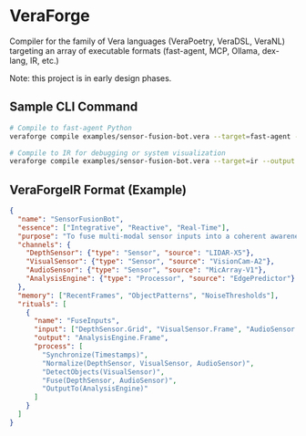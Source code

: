 # VeraForge
Compiler for the family of Vera languages (VeraPoetry, VeraDSL, VeraNL) targeting an array of executable formats (fast-agent, MCP, Ollama, dex-lang, IR, etc.)

Note: this project is in early design phases.

## Sample CLI Command

```bash
# Compile to fast-agent Python
veraforge compile examples/sensor-fusion-bot.vera --target=fast-agent --output sensor_fusion_bot.py

# Compile to IR for debugging or system visualization
veraforge compile examples/sensor-fusion-bot.vera --target=ir --output sensor_fusion_bot.vf.json
```

## VeraForgeIR Format (Example)

```json
{
  "name": "SensorFusionBot",
  "essence": ["Integrative", "Reactive", "Real-Time"],
  "purpose": "To fuse multi-modal sensor inputs into a coherent awareness frame for downstream tasks.",
  "channels": {
    "DepthSensor": {"type": "Sensor", "source": "LIDAR-X5"},
    "VisualSensor": {"type": "Sensor", "source": "VisionCam-A2"},
    "AudioSensor": {"type": "Sensor", "source": "MicArray-V1"},
    "AnalysisEngine": {"type": "Processor", "source": "EdgePredictor"}
  },
  "memory": ["RecentFrames", "ObjectPatterns", "NoiseThresholds"],
  "rituals": [
    {
      "name": "FuseInputs",
      "input": ["DepthSensor.Grid", "VisualSensor.Frame", "AudioSensor.Signals"],
      "output": "AnalysisEngine.Frame",
      "process": [
        "Synchronize(Timestamps)",
        "Normalize(DepthSensor, VisualSensor, AudioSensor)",
        "DetectObjects(VisualSensor)",
        "Fuse(DepthSensor, AudioSensor)",
        "OutputTo(AnalysisEngine)"
      ]
    }
  ]
}
```